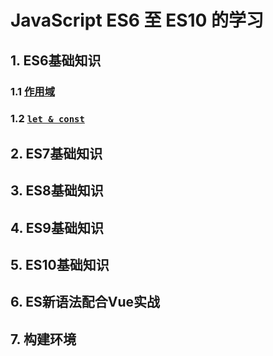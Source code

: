 # JavaScript ES6 至 ES10 的学习

## 1. ES6基础知识

### 	1.1  [作用域](https://github.com/lotosv2010/Vue-SourceCode-Analysis/blob/master/docs/md/01-%E6%BA%90%E7%A0%81%E7%9B%AE%E5%BD%95.md)

### 	1.2  [`let & const`](https://github.com/lotosv2010/Vue-SourceCode-Analysis/blob/master/docs/md/01-%E6%BA%90%E7%A0%81%E7%9B%AE%E5%BD%95.md)


## 2. ES7基础知识

## 3. ES8基础知识

## 4. ES9基础知识

## 5. ES10基础知识

## 6. ES新语法配合Vue实战

## 7. 构建环境




